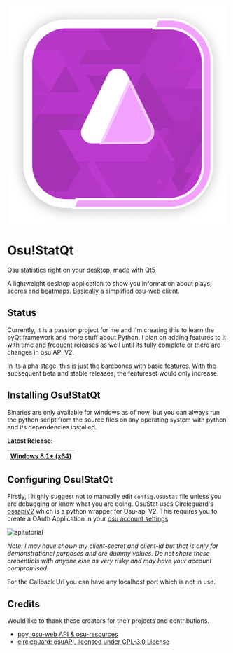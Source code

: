 <!-- Logo -->

<p align="center">
  <img width="500px" src="Assets/Logo/logo1x.png">
</p>

# Osu!StatQt

Osu statistics right on your desktop, made with Qt5

A lightweight desktop application to show you information about plays, scores and beatmaps. Basically a simplified osu-web client.

## Status

Currently, it is a passion project for me and I'm creating this to learn the pyQt framework and more stuff about Python. I plan on adding features to it with time and frequent releases as well until its fully complete or there are changes in osu API V2.

In its alpha stage, this is just the barebones with basic features. With the subsequent beta and stable releases, the featureset would only increase.

## Installing Osu!StatQt

Binaries are only available for windows as of now, but you can always run the python script from the source files on any operating system with python and its dependencies installed.

**Latest Release:**

| [Windows 8.1+ (x64)](https://github.com/ppy/osu/releases/latest/download/install.exe) | 
| ------------- |

## Configuring Osu!StatQt

Firstly, I highly suggest not to manually edit `config.OsuStat` file unless you are debugging or know what you are doing.
OsuStat uses Circleguard's [ossapiV2](https://github.com/circleguard/ossapi) which is a python wrapper for Osu-api V2. This requires you to create a OAuth Application in your [osu account settings](https://osu.ppy.sh/home/account/edit)

![apitutorial](https://user-images.githubusercontent.com/37407370/147528626-cb381857-5d54-464d-9bb7-e9ca6602927b.gif)

<i>Note: I may have shown my client-secret and client-id but that is only for demonstrational purposes and are dummy values. Do not share these credentials with anyone else as very risky and may have your account compromised.</i>

For the Callback Url you can have any localhost port which is not in use.


## Credits

Would like to thank these creators for their projects and contributions.

- [ppy, osu-web API & osu-resources](https://github.com/peppy)
- [circleguard: osuAPI, licensed under GPL-3.0 License](https://github.com/circleguard/ossapi)
